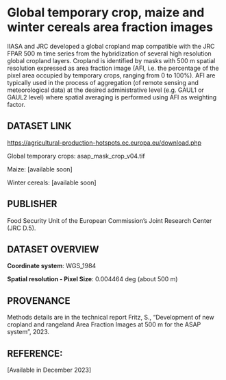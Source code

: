# Global temporary crop, maize and winter cereals area fraction images
IIASA and JRC developed a global cropland map compatible with the JRC FPAR 500 m time series from the hybridization of several high resolution global cropland layers. Cropland is identified by masks with 500 m spatial resolution expressed as area fraction image (AFI, i.e. the percentage of the pixel area occupied by temporary crops, ranging from 0 to 100%). AFI are typically used in the process of aggregation (of remote sensing and meteorological data) at the desired administrative level (e.g. GAUL1 or GAUL2 level) where spatial averaging is performed using AFI as weighting factor.

## DATASET LINK
https://agricultural-production-hotspots.ec.europa.eu/download.php

Global temporary crops: asap_mask_crop_v04.tif

Maize: [available soon]

Winter cereals: [available soon]

## PUBLISHER
Food Security Unit of the European Commission’s Joint Research Center (JRC D.5).

## DATASET OVERVIEW
**Coordinate system**: WGS_1984

**Spatial resolution - Pixel Size**: 0.004464 deg (about 500 m)

## PROVENANCE
Methods details are in the technical report Fritz, S., “Development of new cropland and rangeland Area Fraction Images at 500 m for the ASAP system”, 2023.

## REFERENCE: 
[Available in December 2023]
